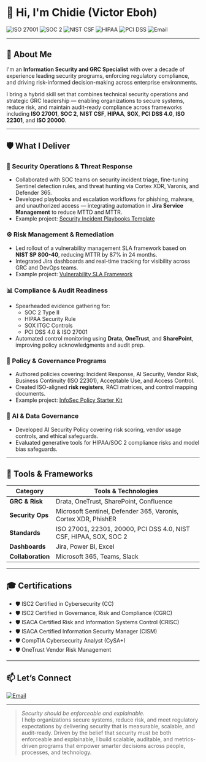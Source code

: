 # 👋 Hi, I'm Chidie (Victor Eboh)

![ISO 27001](https://img.shields.io/badge/Framework-ISO27001-blue)
![SOC 2](https://img.shields.io/badge/Compliance-SOC_2-green)
![NIST CSF](https://img.shields.io/badge/Framework-NIST_CS-blue)
![HIPAA](https://img.shields.io/badge/Regulation-HIPAA-important)
![PCI DSS](https://img.shields.io/badge/Standard-PCI_DSS_4.0-lightgrey)
![Email](https://img.shields.io/badge/Email-ebohc@protonmail.com-red)

---

## 🧠 About Me

I'm an **Information Security and GRC Specialist** with over a decade of experience leading security programs, enforcing regulatory compliance, and driving risk-informed decision-making across enterprise environments.

I bring a hybrid skill set that combines technical security operations and strategic GRC leadership — enabling organizations to secure systems, reduce risk, and maintain audit-ready compliance across frameworks including **ISO 27001**, **SOC 2**, **NIST CSF**, **HIPAA**, **SOX**, **PCI DSS 4.0**, **ISO 22301**, and **ISO 20000**.

---

## 🛡️ What I Deliver

### 🔐 Security Operations & Threat Response
- Collaborated with SOC teams on security incident triage, fine-tuning Sentinel detection rules, and threat hunting via Cortex XDR, Varonis, and Defender 365.
- Developed playbooks and escalation workflows for phishing, malware, and unauthorized access — integrating automation in **Jira Service Management** to reduce MTTD and MTTR.
- Example project: [Security Incident Playbooks Template](https://github.com/ebohc/security-playbooks)

### ⚙️ Risk Management & Remediation
- Led rollout of a vulnerability management SLA framework based on **NIST SP 800-40**, reducing MTTR by 87% in 24 months.
- Integrated Jira dashboards and real-time tracking for visibility across GRC and DevOps teams.
- Example project: [Vulnerability SLA Framework](https://github.com/ebohc/vuln-sla-template)

### 📊 Compliance & Audit Readiness
- Spearheaded evidence gathering for:
  - SOC 2 Type II
  - HIPAA Security Rule
  - SOX ITGC Controls
  - PCI DSS 4.0 & ISO 27001
- Automated control monitoring using **Drata**, **OneTrust**, and **SharePoint**, improving policy acknowledgments and audit prep.

### 📘 Policy & Governance Programs
- Authored policies covering: Incident Response, AI Security, Vendor Risk, Business Continuity (ISO 22301), Acceptable Use, and Access Control.
- Created ISO-aligned **risk registers**, RACI matrices, and control mapping documents.
- Example project: [InfoSec Policy Starter Kit](https://github.com/ebohc/security-policies) 

### 🤖 AI & Data Governance
- Developed AI Security Policy covering risk scoring, vendor usage controls, and ethical safeguards.
- Evaluated generative tools for HIPAA/SOC 2 compliance risks and model bias safeguards.

---

## 🧰 Tools & Frameworks

| Category        | Tools & Technologies |
|----------------|----------------------|
| **GRC & Risk** | Drata, OneTrust, SharePoint, Confluence |
| **Security Ops** | Microsoft Sentinel, Defender 365, Varonis, Cortex XDR, PhishER |
| **Standards** | ISO 27001, 22301, 20000, PCI DSS 4.0, NIST CSF, HIPAA, SOX, SOC 2 |
| **Dashboards** | Jira, Power BI, Excel |
| **Collaboration** | Microsoft 365, Teams, Slack |

---

## 🎓 Certifications

- 🛡️ ISC2 Certified in Cybersecurity (CC)
- 🛡️ ISC2 Certified in Governance, Risk and Compliance (CGRC)
- 🛡️ ISACA Certified Risk and Information Systems Control (CRISC)
- 🛡️ ISACA Certified Information Security Manager (CISM)
- 🛡️ CompTIA Cybersecurity Analyst (CySA+)
- 🛡️ OneTrust Vendor Risk Management

---

## 📫 Let’s Connect

[![Email](https://img.shields.io/badge/Email-ebohc@protonmail.com-red)](mailto:ebohc@protonmail.com)

---

> *Security should be enforceable and explainable.*  
>  I help organizations secure systems, reduce risk, and meet regulatory expectations by delivering security that is measurable, scalable, and audit-ready. Driven by the belief that security must be both enforceable and explainable, I build scalable, auditable, and metrics-driven programs that empower smarter decisions across people, processes, and technology.
